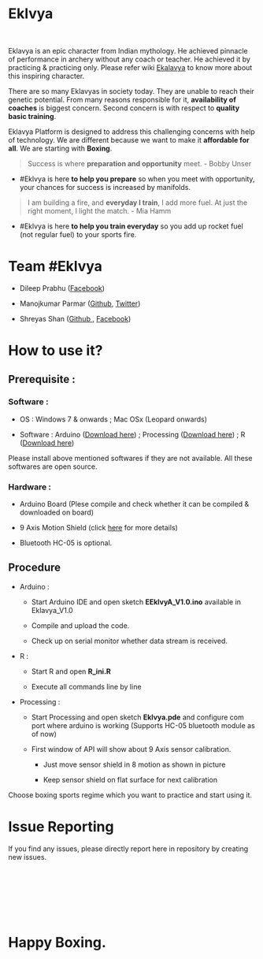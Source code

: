 Eklvya
======

 

Eklavya is an epic character from Indian mythology. He achieved pinnacle of
performance in archery without any coach or teacher. He achieved it by
practicing & practicing only. Please refer wiki
[Ekalavya](<https://en.wikipedia.org/wiki/Ekalavya>) to know more about this
inspiring character.

There are so many Eklavyas in society today. They are unable to reach their
genetic potential. From many reasons responsible for it, **availability of
coaches** is biggest concern. Second concern is with respect to **quality basic
training**.

Eklavya Platform is designed to address this challenging concerns with help of
technology. We are different because we want to make it **affordable for all**.
We are starting with **Boxing**.

>   Success is where **preparation and opportunity** meet. - Bobby Unser

-   \#Eklvya is here **to help you prepare** so when you meet with opportunity,
    your chances for success is increased by manifolds.

>   I am building a fire, and **everyday I train**, I add more fuel. At just the
>   right moment, I light the match. - Mia Hamm

-   \#Eklvya is here **to help you train everyday** so you add up rocket fuel
    (not regular fuel) to your sports fire.

Team \#Eklvya
=============

-   Dileep Prabhu ([Facebook](<https://www.facebook.com/dileep.prabhu.94>))

-   Manojkumar Parmar ([Github](<https://github.com/parmarmanojkumar>),
    [Twitter](<https://twitter.com/mparmar47>))

-   Shreyas Shan ([Github ](<https://github.com/shrey-shan>),
    [Facebook](<https://www.facebook.com/shreyshan>))

How to use it?
==============

Prerequisite :
--------------

### Software :

-   OS : Windows 7 & onwards ; Mac OSx (Leopard onwards)

-   Software : Arduino ([Download here](<http://www.arduino.org/software>)) ;
    Processing ([Download here](<https://processing.org>)) ; R ([Download
    here](<https://cran.rstudio.com>))

Please install above mentioned softwares if they are not available. All these
softwares are open source.

### Hardware :

-   Arduino Board (Plese compile and check whether it can be compiled &
    downloaded on board)

-   9 Axis Motion Shield (click
    [here](<http://www.arduino.org/products/shields/5-arduino-shields/arduino-9-axes-motion-shield>)
    for more details)

-   Bluetooth HC-05 is optional.

Procedure
---------

-   Arduino :

    -   Start Arduino IDE and open sketch **EEklvyA\_V1.0.ino** available in
        Eklavya\_V1.0

    -   Compile and upload the code.

    -   Check up on serial monitor whether data stream is received.

-   R :

    -   Start R and open **R\_ini.R**

    -   Execute all commands line by line

-   Processing :

    -   Start Processing and open sketch **Eklvya.pde** and configure com port
        where arduino is working (Supports HC-05 bluetooth module as of now)

    -   First window of API will show about 9 Axis sensor calibration.

        -   Just move sensor shield in 8 motion as shown in picture

        -   Keep sensor shield on flat surface for next calibration

Choose boxing sports regime which you want to practice and start using it.

Issue Reporting
===============

If you find any issues, please directly report here in repository by creating
new issues.

 
=

 

Happy Boxing.
=============
